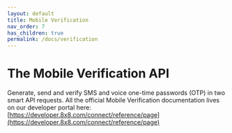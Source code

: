 ```yaml
---
layout: default
title: Mobile Verification
nav_order: 7
has_children: true
permalink: /docs/verification
---
```


# The Mobile Verification API

Generate, send and verify SMS and voice one-time passwords (OTP) in two smart API requests.
All the official Mobile Verification documentation lives on our developer portal here: [https://developer.8x8.com/connect/reference/page](https://developer.8x8.com/connect/reference/page)
